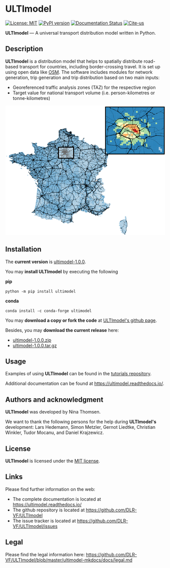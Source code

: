 # ULTImodel

[![License: MIT](https://img.shields.io/badge/License-MIT-green.svg)](https://github.com/DLR-VF/ULTImodel/blob/master/LICENSE)
[![PyPI version](https://badge.fury.io/py/ultimodel.svg)](https://pypi.python.org/pypi/ultimodel)
[![Documentation Status](https://readthedocs.org/projects/ultimodel/badge/?version=latest)](https://ultimodel.readthedocs.io/en/latest/?badge=latest)
[![Cite-us](https://img.shields.io/badge/doi-10.5281%2Fzenodo.7817425-blue)](https://doi.org/10.5281/zenodo.7817425)
 
**ULTImodel** &mdash; A universal transport distribution model written in Python.

## Description
**ULTImodel** is a distribution model that helps to spatially distribute road-based transport for countries, including border-crossing travel. It is set up using open data like [OSM](https://openstreetmap.org).
The software includes modules for network generation, trip generation and trip distribution based on two main inputs:

* Georeferenced traffic analysis zones (TAZ) for the respective region
* Target value for national transport volume (i.e. person-kilometres or tonne-kilometres)

![Prim_Sec](ultimodel-mkdocs/docs/images/readme_visual_fr.png "Results of distribution and secondary model")

## Installation

The __current version__ is [ultimodel-1.0.0](https://github.com/DLR-VF/ULTImodel/releases/tag/1.0.0).

You may __install ULTImodel__ by executing the following

__pip__
```console
python -m pip install ultimodel
```
__conda__
```console
conda install -c conda-forge ultimodel
```

You may __download a copy or fork the code__ at [ULTImodel&apos;s github page](link-to-github).

Besides, you may __download the current release__ here:

* [ultimodel-1.0.0.zip](https://github.com/DLR-VF/ULTImodel/archive/refs/tags/1.0.0.zip)
* [ultimodel-1.0.0.tar.gz](https://github.com/DLR-VF/ULTImodel/archive/refs/tags/1.0.0.tar.gz)


## Usage
Examples of using **ULTImodel** can be found in the [tutorials repository](https://github.com/DLR-VF/ULTImodel-tutorials).

Additional documentation can be found at <https://ultimodel.readthedocs.io/>.


## Authors and acknowledgment
**ULTImodel** was developed by Nina Thomsen.

We want to thank the following persons for the help during **ULTImodel's** development: Lars Hedemann, Simon Metzler, Gernot Liedtke, Christian Winkler, Tudor Mocanu, and Daniel Krajzewicz.

## License
**ULTImodel** is licensed under the [MIT license](https://github.com/DLR-VF/ULTImodel/blob/master/LICENSE).

## Links
Please find further information on the web:

* The complete documentation is located at <https://ultimodel.readthedocs.io/>
* The github repository is located at <https://github.com/DLR-VF/ULTImodel>
* The issue tracker is located at <https://github.com/DLR-VF/ULTImodel/issues>

## Legal

Please find the legal information here: <https://github.com/DLR-VF/ULTImodel/blob/master/ultimodel-mkdocs/docs/legal.md>



